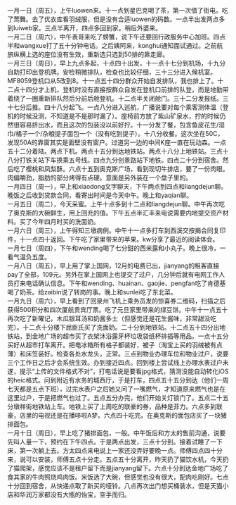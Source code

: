 一月一日（周五），上午luowen来。十一点到星巴克喝了茶，第一次借了街电。吃了莺舞。去了优衣库看羽绒服，但是没有合适luowen的码数。一点半出发两点多到luiweb家。三点半离开，四点多回到家。稍后外婆来。</br>
一月二日（周六），中午表哥来吃了螃蟹，说下午还要回行政服务中心加班。四点半和wangxue打了五十分钟电话。之后姨阿来，konghui通知面试通过。之前航旅纵横上选的座位没有生效，重新选只选到50排的靠走廊。</br>
一月三日（周日），早上九点多起，十点四十出发，十一点十七分到机场，十九分自助打印出登机牌。安检稍微排队，检查也比较仔细，三十三分进入候机室。MF8059登机口从5改到8。十一点五十四分群众开始自发排队，我也排上了。十二点十四分才上机，登机时没有直接按群众自发在登机口前排的队登，而是地勤带着绕了一圈重新排队然后分前后舱登机。十二点半关闭舱门。三十二分发报纸。三十七分后推。四十八分起飞。一点八分进入巡航，广播说要对每个乘客测体温（登机的时候没测，不知道是不是那时漏了）。座椅前方放了紫山矿泉水，拧的时候仍然很容易挤出水，而且这次的包装没以前好拧。十一分发了餐，包含鱼皮花生/湿巾/橘子一个/杂粮提子面包一个（没有吃到提子）。十八分收餐。这次坐在50C，发现50A的靠窗其实是面壁没有窗户。过道另一边的中间K座一直在玩动森。一点五十二分着陆。两点下机。两点十五分到达地铁站。两点十八分上地铁站。三点十八分打铁关站下车换乘五号线。四点九分创景路站下地铁。四点二十分到宿舍。然后吃了樱桃和凤梨酥。六点十五到奥克斯广场，看到现切牛排店，要了一份肉眼。肉偏嚼劲，脂肪的部分烤得有点硬。意面是另外装在一个盘子里的。</br>
一月四日（周一），早上和xiaodong文字聊天，下午两点到四点和liangdejun聊。晚饭之后收到贷款合同，看寄出时间是今天中午。晚上和yaqian聊。</br>
一月五日（周二），今天采蜜。上午十点多到十二点和liangdejun聊。中午再次吃了奥克斯的大碗鲜生，用上回充的值。下午五点半汇丰来电说需要内地提交资产材料。买了今年四月时买的洗面奶。</br>
一月六日（周三），上午得知三墩病例。中午十一点多打车到西溪交按揭合同复印件，十一点四十返回。下午吃了家里带来的苹果。kw分享了最近的阅读体会。</br>
一月七日（周四），下午和wending喝了七分甜的西米露和小丸子。晚上很冷，一看气温负五度。</br>
一月八日（周五），早上用了掌上国网，12月的电费已出，jianyang的租客直接pay了全部，109元。另外在掌上国网上也提交了过户，几分钟后就有电网工作人员打来电话确认信息。下午和wending、huainan、gaojie、pengfan吃了肯德基喝了奶茶。给zaibin说了转岗的事。晚上和sunlei吃了东北菜。</br>
一月九日（周六），早上看到了回泉州飞机上乘务员发的惊喜券二维码，扫描之后获得500积分和四次厦航贵宾厅票。吃了元旦家里带来的绿豆饼。中午十一点五十再次吃了新曜记，木瓜银耳汤和奶酱多士（但感觉还是花生酱味，非常甜没吃完）。十二点十分楼下屈臣氏买了洗面奶。二十分到地铁站。十二点五十四分出地铁站，到金地广场的超市买了衣架沐浴露牙杯垃圾袋纸杯排插等用品。一点十五分买好从超市打车离开。把电冰箱所有格子都装好，被子（淘宝上买的羽绒被有点薄）和床笠装好。检查各处水龙头，正常。三点到物业办理车位和物业过户，说要三个工作日之后才会系统生效。办到接近四点。回到楼上尝试线上办理水表过户未遂，提示“上传的文件格式不对”，打电话说是要看jpg格式，猜测没能自动转化iOS的heic格式。问到附近有水务的城西厅，于是打车，四点五十五分到达（他们一周七天都是五点下班），过完水表户之后她又问了一嘴燃气，才知道原来燃气也是在这里过户，于是把燃气也过了。五点五分办完，他们开始关灯锁门了。五点二十五分墩祥街地铁站上车。地铁上买了上周吃的联豪的券，品种是菲力。六点多到联豪，店里的电视还是在播哆啦A梦。六点四十吃完。在奥克斯的面包店买了一块猪排面包。</br>
一月十日（周日），早上吃了猪排面包，一般。中午饭后和方太的售前沟通，说要先叫人量一下，预约在下午四点。于是两点出发，三点十分到。接着试睡了一下床，第一次躺上去。方太四点来电说上一家还没弄好要晚一点。师傅四点四十分来，说可以安装，师傅五点十分走。五点五十分离开，昨天扔了猫饮水机，今天扔了猫爬架，感觉应该不是租户留下而是jianyang留下。六点十分到达金地广场吃了食其家的牛肉照烧鸡肉饭。米饭选了大碗，但感觉也没有很大，配肉吃刚好。七点十分回到宿舍，从快递点取了新买的哑铃。八点再次出门想买桶装水，但是天猫小店和华润万家都没有大瓶的怡宝，空手而归。</br>
